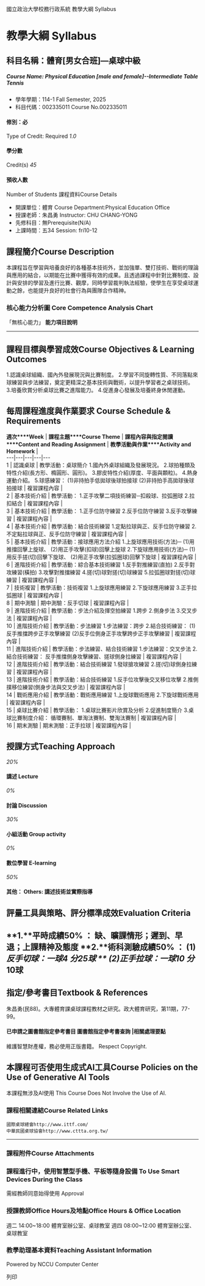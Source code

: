 國立政治大學校務行政系統 教學大綱 Syllabus
# 教學大綱 Syllabus
##  科目名稱：體育[男女合班]—桌球中級 
#####  Course Name: Physical Education [male and female]--Intermediate Table Tennis
  * 學年學期：114-1 Fall Semester, 2025 
  * 科目代碼：002335011 Course No.002335011


#### 修別：必
Type of Credit: Required 
_1.0_
#### 學分數
Credit(s)
_45_
#### 預收人數
Number of Students
課程資料Course Details
  * 開課單位：體育 Course Department:Physical Education Office 
  * 授課老師：朱昌勇 Instructor: CHU CHANG-YONG 
  * 先修科目：無Prerequisite(N/A)
  * 上課時間：五34 Session: fri10-12


##  課程簡介Course Description
本課程旨在學習與培養良好的各種基本技術外，並加強單、雙打技術、戰術的理論與應用的結合，以期能在比賽中獲得有效的成果。且透過課程中針對比賽制度、設計與安排的學習及進行比賽、觀摩，同時學習裁判執法經驗，使學生在享受桌球運動之餘，也能提升良好的社會行為與團隊合作精神。
###  核心能力分析圖 Core Competence Analysis Chart
「無核心能力」 
**能力項目說明**
* * *
##  課程目標與學習成效Course Objectives & Learning Outcomes 
1.認識桌球組織、國內外發展現況與比賽制度。 
2.學習不同旋轉性質、不同落點來球練習與步法練習，奠定更精深之基本技術與戰術，以提升學習者之桌球技術。 
3.培養欣賞分析桌球比賽之進階能力。 
4.促進身心發展及培養終身休閒運動。
##  每周課程進度與作業要求 Course Schedule & Requirements
**週次****Week** |  **課程主題****Course Theme** |  **課程內容與指定閱讀****Content and Reading Assignment** |  **教學活動與作業****Activity and Homework** |   
---|---|---|---|---  
1 |  認識桌球 |  教學活動：桌球簡介 1.國內外桌球組織及發展現況。  2.球拍種類及特性介紹(長方形、橢圓形、圓形)。  3.膠皮特性介紹(厚度、平面與顆粒)。  4.熱身運動介紹。  5.球感練習： (1)非持拍手低拋球後球拍接球  (2)非持拍手高拋球後球拍接球 |  複習課程內容 |   
2 |  基本技術介紹 |  教學活動：  1.正手攻擊二項技術練習─扣殺球、拉弧圈球  2.拉扣結合 |  複習課程內容 |   
3 |  基本技術介紹 |  教學活動：  1.正手位防守練習 2.反手位防守練習 3.反手攻擊練習 |  複習課程內容 |   
4 |  基本技術介紹 |  教學活動：結合技術練習 1.定點拉球與正、反手位防守練習  2.不定點拉球與正、反手位防守練習 |  複習課程內容 |   
5 |  基本技術介紹 |  教學活動：接球應用方法介紹 1.上旋球應用技術(方法)─ (1)用推擋回擊上旋球、  (2)用正手攻擊(扣球)回擊上旋球  2.下旋球應用技術(方法)─ (1)用反手搓(切)回擊下旋球、  (2)用正手攻擊(拉弧圈球)回擊下旋球 |  複習課程內容 |   
6 |  進階技術介紹 |  教學活動：綜合基本技術練習 1.反手對推練習(直拍) 2.反手對攻練習(橫拍)  3.攻擊對推擋練習  4.搓(切)球對搓(切)球練習  5.拉弧圈球對搓(切)球練習 |  複習課程內容 |   
7 |  技術複習 |  教學活動：技術複習 1.上旋球應用練習  2.下旋球應用練習  3.正手拉弧圈球 |  複習課程內容 |   
8 |  期中測驗 |  期中測驗：反手切球 |  複習課程內容 |   
9 |  進階技術介紹 |  教學活動：步法介紹及揮空拍練習 1.跨步  2.側身步法  3.交叉步法 |  複習課程內容 |   
10 |  進階技術介紹 |  教學活動：步法練習 1.步法練習：跨步  2.結合技術練習： (1)反手推擋跨步正手攻擊練習 (2)反手位側身正手攻擊跨步正手攻擊練習 |  複習課程內容 |   
11 |  進階技術介紹 |  教學活動：步法練習、結合技術練習 1.步法練習：交叉步法  2.結合技術練習： 反手推擋側身攻擊練習、搓球側身拉練習 |  複習課程內容 |   
12 |  進階技術介紹 |  教學活動：結合技術練習 1.發球搶攻練習  2.搓(切)球側身拉練習 |  複習課程內容 |   
13 |  進階技術介紹 |  教學活動：結合技術練習 1.反手位攻擊後交叉移位攻擊  2.推側撲移位練習(側身步法與交叉步法) |  複習課程內容 |   
14 |  戰術應用介紹 |  教學活動：戰術應用練習 1.上旋球戰術應用 2.下旋球戰術應用 |  複習課程內容 |   
15 |  桌球比賽介紹 |  教學活動： 1.桌球比賽影片欣賞及分析  2.促進制度簡介  3.桌球比賽制度介紹： 循環賽制、單淘汰賽制、雙淘汰賽制 |  複習課程內容 |   
16 |  期末測驗 |  期末測驗：正手拉球 |  複習課程內容 |   
##  授課方式Teaching Approach
_20%_
####  講述 Lecture
_0%_
####  討論 Discussion
_30%_
####  小組活動 Group activity
_0%_
####  數位學習 E-learning
_50%_
####  其他： Others: 講述技術並實際指導 
##  評量工具與策略、評分標準成效Evaluation Criteria
**1.****平時成績50% ：** **缺、曠課情形；遲到、早退；上課精神及態度** **2.****術科測驗成績50% ：** **(1)****反手切球：一球4 分*25球 ** **(2)正手拉球****：一球10 分*10球**  
---  
##  指定/參考書目Textbook & References
朱昌勇(民88)。大專體育課桌球課程教材之研究。政大體育研究，第11期，77-99。
####  已申請之圖書館指定參考書目  圖書館指定參考書查詢 |相關處理要點
維護智慧財產權，務必使用正版書籍。 Respect Copyright.
##  本課程可否使用生成式AI工具Course Policies on the Use of Generative AI Tools
本課程無涉及AI使用 This Course Does Not Involve the Use of AI.
###  課程相關連結Course Related Links
```
國際桌球總會http://www.ittf.com/
中華民國桌球協會http://www.cttta.org.tw/

```

* * *
###  課程附件Course Attachments
###  課程進行中，使用智慧型手機、平板等隨身設備 To Use Smart Devices During the Class
需經教師同意始得使用  Approval
###  授課教師Office Hours及地點Office Hours & Office Location
週二 14:00~18:00 體育室辦公室、桌球教室 
週四 08:00~12:00 體育室辦公室、桌球教室
###  教學助理基本資料Teaching Assistant Information
Powered by NCCU Computer Center
  
列印
